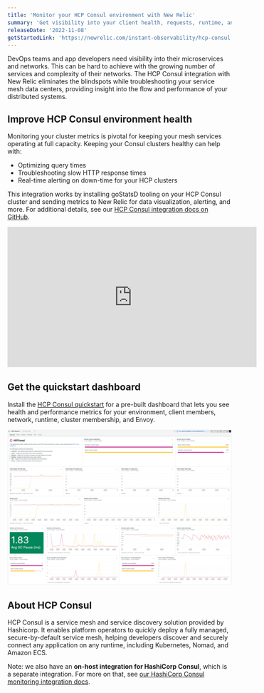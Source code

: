 ```yaml
---
title: 'Monitor your HCP Consul environment with New Relic'
summary: 'Get visibility into your client health, requests, runtime, and more with the HashiCorp Cloud Platform (HCP) Consul quickstart'
releaseDate: '2022-11-08'
getStartedLink: 'https://newrelic.com/instant-observability/hcp-consul'
---
```


DevOps teams and app developers need visibility into their microservices and networks. This can be hard to achieve with the growing number of services and complexity of their networks. The HCP Consul integration with New Relic eliminates the blindspots while troubleshooting your service mesh data centers, providing insight into the flow and performance of your distributed systems.

## Improve HCP Consul environment health

Monitoring your cluster metrics is pivotal for keeping your mesh services operating at full capacity. Keeping your Consul clusters healthy can help with:

* Optimizing query times
* Troubleshooting slow HTTP response times
* Real-time alerting on down-time for your HCP clusters 

This integration works by installing goStatsD tooling on your HCP Consul cluster and sending metrics to New Relic for data visualization, alerting, and more. For additional details, see our [HCP Consul integration docs on GitHub](https://github.com/newrelic-experimental/hashicorp-quickstart-annex/blob/main/hcp-consul/README.md).

<iframe width="560" height="315" src="https://www.youtube.com/embed/EjX0nZ0w6Mo" title="YouTube video player" frameborder="0" allow="accelerometer; autoplay; clipboard-write; encrypted-media; gyroscope; picture-in-picture" allowfullscreen></iframe>

## Get the quickstart dashboard

Install the [HCP Consul quickstart](https://newrelic.com/instant-observability/hcp-consul) for a pre-built dashboard that lets you see health and performance metrics for your environment, client members, network, runtime, cluster membership, and Envoy.

![Screenshot showing sample HCP Consul dashboard in New Relic](./images/whatsnew_hcp_consul_dashboard01.png "Screenshot showing sample HCP Consul dashboard in New Relic")

## About HCP Consul

HCP Consul is a service mesh and service discovery solution provided by Hashicorp. It enables platform operators to quickly deploy a fully managed, secure-by-default service mesh, helping developers discover and securely connect any application on any runtime, including Kubernetes, Nomad, and Amazon ECS.

Note: we also have an **on-host integration for HashiCorp Consul**, which is a separate integration. For more on that, see [our HashiCorp Consul monitoring integration docs](https://newrelic.com/instant-observability/consul).
